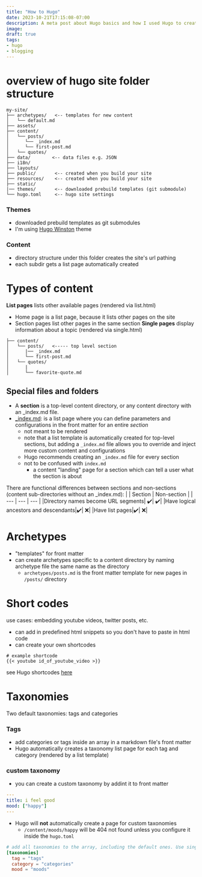 ```yaml
---
title: "How to Hugo"
date: 2023-10-21T17:15:08-07:00
description: A meta post about Hugo basics and how I used Hugo to create this website.
image: 
draft: true
tags:
- hugo
- blogging
---
```

# overview of hugo site folder structure

```
my-site/
├── archetypes/   <-- templates for new content
│   └── default.md
├── assets/
├── content/
│   └── posts/
│      └── _index.md
│      └── first-post.md
│   └── quotes/
├── data/        <-- data files e.g. JSON
├── i18n/
├── layouts/
├── public/       <-- created when you build your site
├── resources/    <-- created when you build your site
├── static/
|── themes/       <-- downloaded prebuild templates (git submodule)
└── hugo.toml     <-- hugo site settings
```
### Themes
- downloaded prebuild templates as git submodules
- I'm using [Hugo Winston](https://themes.gohugo.io/hugo-winston-theme/) theme

### Content
- directory structure under this folder creates the site's url pathing
- each subdir gets a list page automatically created

# Types of content
**List pages** lists other available pages (rendered via list.html)
- Home page is a list page, because it lists other pages on the site
- Section pages list other pages in the same section
**Single pages** display information about a topic (rendered via single.html)
```
├── content/
│   └── posts/   <----- top level section
│      |── _index.md
│      └── first-post.md
│   └── quotes/
│      | 
│      └── favorite-quote.md

```
## Special files and folders
- A **section** is a top-level content directory, or any content directory with an _index.md file.
- [_index.md](https://gohugo.io/content-management/organization/#index-pages-_indexmd): is a list page where you can define parameters and configurations in the front matter for an entire _section_
    - not meant to be rendered
    - note that a list template is automatically created for top-level sections, but adding a `_index.md` file allows you to override and inject more custom content and configurations
    - Hugo recommends creating an `_index.md` file for every section
  - not to be confused with `index.md`
    - a content "landing" page for a section which can tell a user what the section is about

There are functional differences between sections and non-sections (content sub-directories without an _index.md):
| | Section | Non-section |
| --- | --- | --- |
|Directory names become URL segments|	✔️|	✔️|
|Have logical ancestors and descendants|✔️|	❌|
|Have list pages|✔️|	❌|

# Archetypes
- "templates" for front matter
- can create archetypes specific to a content directory by naming archetype file the same name as the directory
    - `archetypes/posts.md` is the front matter template for new pages in `/posts/` directory

# Short codes
use cases: embedding youtube videos, twitter posts, etc.
- can add in predefined html snippets so you don't have to paste in html code
- can create your own shortcodes
```
# example shortcode
{{< youtube id_of_youtube_video >}}
```
see Hugo shortcodes [here](https://gohugo.io/content-management/shortcodes/#use-hugos-built-in-shortcodes)

# Taxonomies
Two default taxonomies: tags and categories

### Tags
- add categories or tags inside an array in a markdown file's front matter
- Hugo automatically creates a taxonomy list page for each tag and category (rendered by a list template)

### custom taxonomy
- you can create a custom taxonomy by addint it to front matter
```yaml
---
title: i feel good
mood: ["happy"]
---
```
- Hugo will **not** automatically create a page for custom taxonomies
    - `/content/moods/happy` will be 404 not found unless you configure it inside the `hugo.toml`

```toml
# add all taxonomies to the array, including the default ones. Use singular = "plural" format.
[taxonomies]
  tag = "tags"
  category = "categories"
  mood = "moods"
```